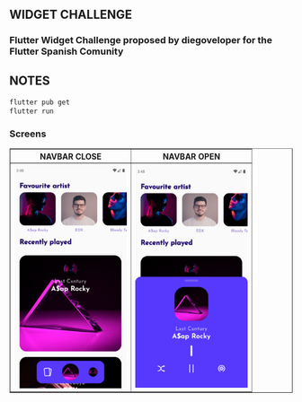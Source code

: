 ## **WIDGET CHALLENGE**
### Flutter Widget Challenge proposed by diegoveloper for the Flutter Spanish Comunity

## **NOTES**
```
flutter pub get
flutter run
```

###  Screens

<TABLE BORDER>
    <TR>
        <TH style="text-align:center">NAVBAR CLOSE</TH>
        <TH style="text-align:center">NAVBAR OPEN</TH>
    </TR>
	<TR>
		<TD><img src="screenshots/close.png" alt="close" width="200"/></TD>  
		<TD><img src="screenshots/open.png" alt="open" width="200"/></TD>  
	</TR>
</TABLE>